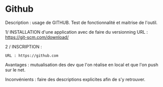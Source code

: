 # Github
Description :  usage de GITHUB. 
Test de fonctionnalité et maitrise de l'outil.



1/ INSTALLATION d'une application avec de faire du versionning
     URL : https://git-scm.com/download/

2 / INSCRIPTION :

    URL : https://github.com 

Avantages :  mutualisation des dev que l'on réalise en local et que l'on push sur le net. 


Inconvénients : faire des descriptions explicites afin de s'y retrouver.
